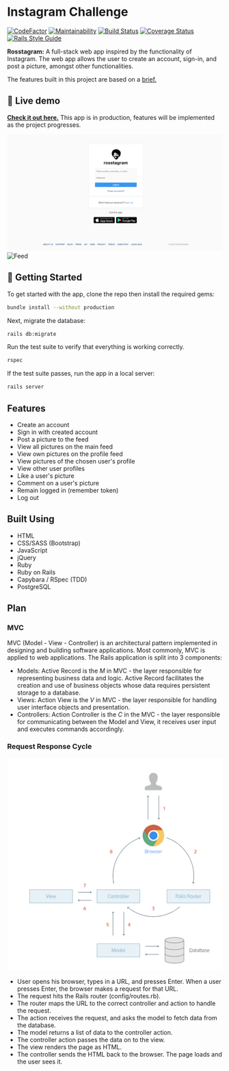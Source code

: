 # Instagram Challenge

[![CodeFactor](https://www.codefactor.io/repository/github/jasonrowsell/instagram-challenge/badge)](https://www.codefactor.io/repository/github/jasonrowsell/instagram-challenge) [![Maintainability](https://api.codeclimate.com/v1/badges/a156462f2fa7d2a3fff7/maintainability)](https://codeclimate.com/github/jasonrowsell/instagram-challenge/maintainability) [![Build Status](https://travis-ci.com/jasonrowsell/instagram-challenge.svg?branch=master)](https://travis-ci.com/jasonrowsell/instagram-challenge) [![Coverage Status](https://coveralls.io/repos/github/jasonrowsell/instagram-challenge/badge.svg?branch=master)](https://coveralls.io/github/jasonrowsell/instagram-challenge?branch=master) [![Rails Style Guide](https://img.shields.io/badge/code_style-rubocop-brightgreen.svg)](https://github.com/rubocop/rubocop-rails)

**Rosstagram:** A full-stack web app inspired by the functionality of Instagram. The web app allows the user to create an account, sign-in, and post a picture, amongst other functionalities.

The features built in this project are based on a [brief.](brief.md)

## 👀 Live demo

**[Check it out here.](https://evening-eyrie-51491.herokuapp.com/)** This app is in production, features will be implemented as the project progresses.

![Home](./public/images/home.png)
![Feed](./public/images/feed.gif)

## 🏁 Getting Started

To get started with the app, clone the repo then install the required gems:

```sh
bundle install --without production
```

Next, migrate the database:

```sh
rails db:migrate
```

Run the test suite to verify that everything is working correctly.

```sh
rspec
```

If the test suite passes, run the app in a local server:

```sh
rails server
```

## Features

- Create an account
- Sign in with created account
- Post a picture to the feed
- View all pictures on the main feed
- View own pictures on the profile feed
- View pictures of the chosen user's profile
- View other user profiles
- Like a user's picture
- Comment on a user's picture
- Remain logged in (remember token)
- Log out

## Built Using

- HTML
- CSS/SASS (Bootstrap)
- JavaScript
- jQuery
- Ruby
- Ruby on Rails
- Capybara / RSpec (TDD)
- PostgreSQL

## Plan

### MVC

MVC (Model - View - Controller) is an architectural pattern implemented in designing and building software applications. Most commonly, MVC is applied to web applications. The Rails application is split into 3 components:

- Models: Active Record is the _M_ in MVC - the layer responsible for representing business data and logic. Active Record facilitates the creation and use of business objects whose data requires persistent storage to a database.
- Views: Action View is the _V_ in MVC - the layer responsible for handling user interface objects and presentation.
- Controllers: Action Controller is the _C_ in the MVC - the layer responsible for communicating between the Model and View, it receives user input and executes commands accordingly.

### Request Response Cycle

![Request Response Cycle](public/images/rrcycle.png)

- User opens his browser, types in a URL, and presses Enter. When a user presses Enter, the browser makes a request for that URL.
- The request hits the Rails router (config/routes.rb).
- The router maps the URL to the correct controller and action to handle the request.
- The action receives the request, and asks the model to fetch data from the database.
- The model returns a list of data to the controller action.
- The controller action passes the data on to the view.
- The view renders the page as HTML.
- The controller sends the HTML back to the browser. The page loads and the user sees it.
